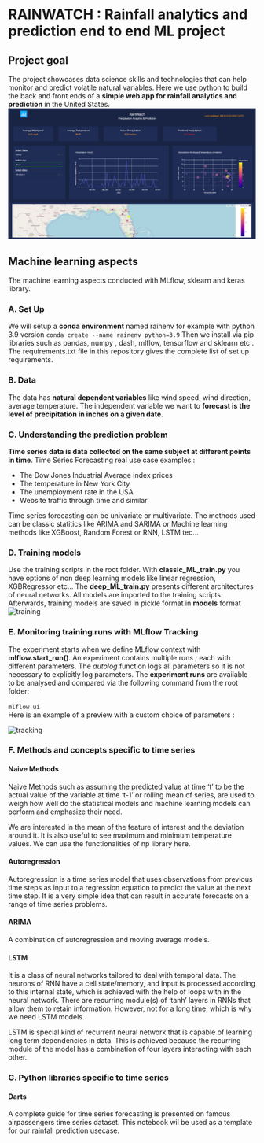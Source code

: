 # RAINWATCH : Rainfall analytics and prediction end to end ML project
## Project goal 
The project showcases data science skills and technologies that can help monitor and predict volatile natural variables. Here we use python to build the back and front ends of a **simple web app for rainfall analytics and prediction** in the United States.
<img src="assets/rainwatch_screenshot.png"/> 
## Machine learning aspects  
The  machine learning aspects conducted with MLflow, sklearn and keras library.

### A. Set Up
We will setup a **conda environment** named rainenv for example with python 3.9 version
```conda create --name rainenv python=3.9``` 
 Then we install via pip libraries such as pandas, numpy , dash, mlflow, tensorflow and sklearn etc . The requirements.txt file in this repository gives the complete list of set up requirements.

### B. Data

The data has **natural dependent variables** like wind speed, wind direction, average temperature. The independent variable we want to **forecast is the level of precipitation in inches on a given date**. 

### C. Understanding the prediction problem 
**Time series data is data collected on the same subject at different points in time**. Time Series Forecasting real use case examples : 
* The Dow Jones Industrial Average index prices
* The temperature in New York City
* The unemployment rate in the USA
* Website traffic through time and similar

Time series forecasting can be univariate or multivariate. The methods used can be classic statitics like ARIMA and SARIMA or Machine learning methods like XGBoost, Random Forest or RNN, LSTM tec...

### D. Training models
Use the training scripts in the root folder. With **classic_ML_train.py** you have options of non deep learning models like linear regression, XGBRegressor  etc... The **deep_ML_train.py** presents different architectures of neural networks. All models are imported to the training scripts. Afterwards, training models are saved in pickle format 
in **models** format
 ![training](assets/archi.png) 


### E. Monitoring training runs with MLflow Tracking

The experiment starts when we define MLflow context with **mlflow.start_run()**. An experiment contains multiple runs ; each with different parameters. The *autolog* function logs all parameters so it is not necessary to explicitly log parameters. 
The **experiment runs** are available to be analysed and compared via the following command from the root folder:

``` mlflow ui ``` <br>
Here is an example of a preview with a custom choice of parameters :

![tracking](assets/mlflow_runs.png)

### F.  Methods and concepts specific to time series

####  Naive Methods 
Naive Methods such as assuming the predicted value at time ‘t’ to be the actual value of the variable at time ‘t-1’ or rolling mean of series, are used to weigh how well do the statistical models and machine learning models can perform and emphasize their need.

We are interested in the mean of the  feature of interest and the deviation around it. It is also useful to see maximum and minimum temperature values. We can use the functionalities of np library here.

#### Autoregression 
Autoregression is a time series model that uses observations from previous time steps as input to a regression equation to predict the value at the next time step. It is a very simple idea that can result in accurate forecasts on a range of time series problems. 

#### ARIMA 
A combination of autoregression and moving average models. 

#### LSTM 

It is a class of neural networks tailored to deal with temporal data. The neurons of RNN have a cell state/memory, and input is processed according to this internal state, which is achieved with the help of loops with in the neural network. There are recurring module(s) of ‘tanh’ layers in RNNs that allow them to retain information. However, not for a long time, which is why we need LSTM models.

LSTM is special kind of recurrent neural network that is capable of learning long term dependencies in data. This is achieved because the recurring module of the model has a combination of four layers interacting with each other.

### G.  Python libraries specific to time series

#### Darts

A complete guide for time series forecasting is presented on famous airpassengers time series dataset. This notebook wil be used as a template for our rainfall prediction usecase. 